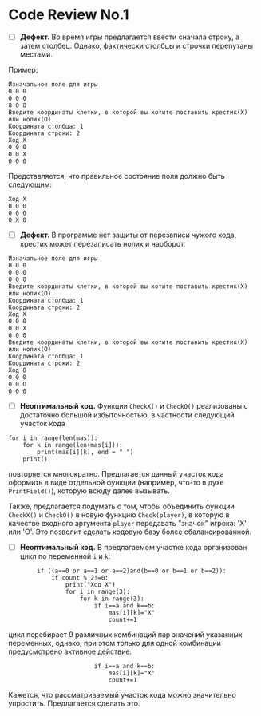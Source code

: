 # Code Review No.1

- [ ] **Дефект.** Во время игры предлагается ввести сначала строку, а затем столбец. Однако, фактически столбцы и строчки перепутаны местами. 

Пример:
```
Изначальное поле для игры
0 0 0 
0 0 0 
0 0 0 
Введите координаты клетки, в которой вы хотите поставить крестик(X) или нолик(O)
Координата столбца: 1
Координата строки: 2
Ход X
0 0 0 
0 0 X 
0 0 0 
```

Представляется, что правильное состояние поля должно быть следующим:
```
Ход X
0 0 0 
0 0 0 
0 X 0 
```


- [ ] **Дефект.** В программе нет защиты от перезаписи чужого хода, крестик может перезаписать нолик и наоборот.

```
Изначальное поле для игры
0 0 0 
0 0 0 
0 0 0 
Введите координаты клетки, в которой вы хотите поставить крестик(X) или нолик(O)
Координата столбца: 1
Координата строки: 2
Ход X
0 0 0 
0 0 X 
0 0 0 
Введите координаты клетки, в которой вы хотите поставить крестик(X) или нолик(O)
Координата столбца: 1
Координата строки: 2
Ход O
0 0 0 
0 0 O 
0 0 0 
```


- [ ] **Неоптимальный код.** Функции `CheckX()` и `CheckO()` реализованы с достаточно большой избыточностью, в частности следующий участок кода
```
for i in range(len(mas)):
    for k in range(len(mas[i])):
        print(mas[i][k], end = " ")
    print()
```
повторяется многократно. Предлагается данный участок кода оформить в виде отдельной функции (например, что-то в духе `PrintField()`), которую всюду далее вызывать. 

Также, предлагается подумать о том, чтобы объединить функции `CheckX()` и `CheckO()` в новую функцию `Check(player)`, в которую в качестве входного аргумента `player` передавать "значок" игрока: 'X' или 'O'. Это позволит сделать кодовую базу более сбалансированной.


- [ ] **Неоптимальный код.** В предлагаемом участке кода организован цикл по переменной `i` и `k`:
```
        if ((a==0 or a==1 or a==2)and(b==0 or b==1 or b==2)):
            if count % 2!=0:
                print("Ход X")
                for i in range(3):
                    for k in range(3):
                        if i==a and k==b:
                            mas[i][k]="X"
                            count+=1
```
цикл перебирает 9 различных комбинаций пар значений указанных переменных, однако, при этом только для одной комбинации предусмотрено активное действие:
```
                        if i==a and k==b:
                            mas[i][k]="X"
                            count+=1
```
Кажется, что рассматриваемый участок кода можно значительно упростить. Предлагается сделать это.
